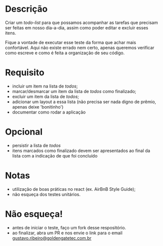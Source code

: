 # Descrição

Criar um _todo-list_ para que possamos acompanhar as tarefas que precisam ser feitas em nosso dia-a-dia, assim como poder editar e excluir esses itens.

Fique a vontade de executar esse teste da forma que achar mais confortável.
Aqui não existe errado nem certo, apenas queremos verificar como escreve e como é feita a organização de seu código.

# Requisito
- incluir um item na lista de _todos_;
- marcar/desmarcar um item da lista de _todos_ como finalizado;
- excluir um item da lista de _todos_;
- adicionar um layout a essa lista (não precisa ser nada digno de prêmio, apenas deixe 'bonitinho')
- documentar como rodar a aplicação

# Opcional
- persistir a lista de _todos_
- itens marcados como finalizado devem ser apresentados ao final da lista com a indicação de que foi concluído

# Notas
- utilização de boas práticas no react (ex. AirBnB Style Guide);
- não esqueça dos testes unitários.

# Não esqueça!
- antes de iniciar o teste, faço um fork desse respositório.
- ao finalizar, abra um PR e nos envie o link para o email gustavo.ribeiro@goldengatetec.com.br
